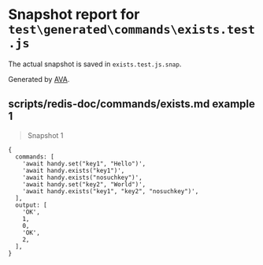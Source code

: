 # Snapshot report for `test\generated\commands\exists.test.js`

The actual snapshot is saved in `exists.test.js.snap`.

Generated by [AVA](https://ava.li).

## scripts/redis-doc/commands/exists.md example 1

> Snapshot 1

    {
      commands: [
        'await handy.set("key1", "Hello")',
        'await handy.exists("key1")',
        'await handy.exists("nosuchkey")',
        'await handy.set("key2", "World")',
        'await handy.exists("key1", "key2", "nosuchkey")',
      ],
      output: [
        'OK',
        1,
        0,
        'OK',
        2,
      ],
    }
